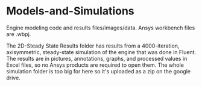 # Models-and-Simulations
Engine modeling code and results files/images/data. Ansys workbench files are .wbpj.

The 2D-Steady State Results folder has results from a 4000-iteration, axisymmetric, steady-state simulation of the engine that was done in Fluent. The results are in pictures, annotations, graphs, and processed values in Excel files, so no Ansys products are required to open them. The whole simulation folder is too big for here so it's uploaded as a zip on the google drive.
